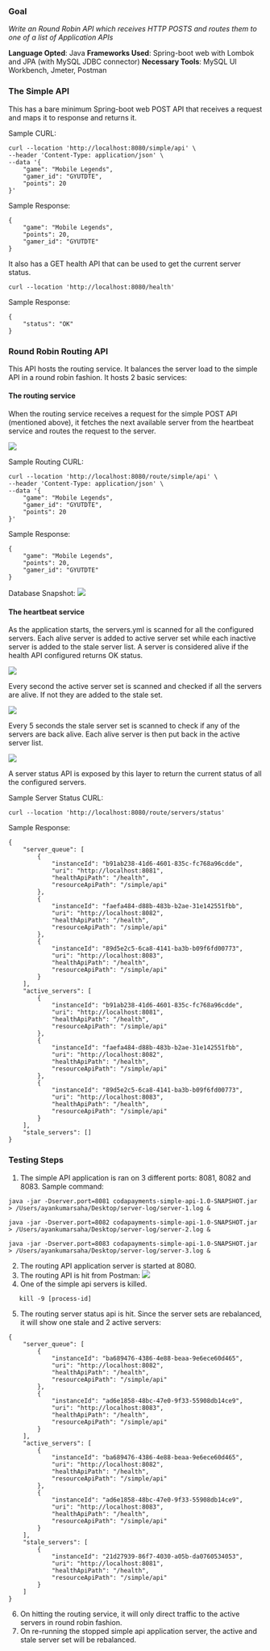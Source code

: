 ### Goal
*Write an Round Robin API which receives HTTP POSTS and routes them to one of a list of Application APIs*

**Language Opted**: Java
**Frameworks Used**: Spring-boot web with Lombok and JPA (with MySQL JDBC connector)
**Necessary Tools**: MySQL UI Workbench, Jmeter, Postman

### The Simple API

This has a bare minimum Spring-boot web POST API that receives a request and maps it to response and returns it.

Sample CURL:

```
curl --location 'http://localhost:8080/simple/api' \
--header 'Content-Type: application/json' \
--data '{
    "game": "Mobile Legends",
    "gamer_id": "GYUTDTE",
    "points": 20
}'
```

Sample Response:

```
{
    "game": "Mobile Legends",
    "points": 20,
    "gamer_id": "GYUTDTE"
}
```

It also has a GET health API that can be used to get the current server status.

```
curl --location 'http://localhost:8080/health'
```

Sample Response:

```
{
    "status": "OK"
}
```


### Round Robin Routing API

This API hosts the routing service. It balances the server load to the simple API in a round robin fashion. It hosts 2 basic services:

#### The routing service

When the routing service receives a request for the simple POST API (mentioned above), it fetches the next available server from the heartbeat service and routes the request to the server.

![](Routing%20Service.png)

Sample Routing CURL:
```
curl --location 'http://localhost:8080/route/simple/api' \
--header 'Content-Type: application/json' \
--data '{
    "game": "Mobile Legends",
    "gamer_id": "GYUTDTE",
    "points": 20
}'
```

Sample Response:
```
{
    "game": "Mobile Legends",
    "points": 20,
    "gamer_id": "GYUTDTE"
}
```

Database Snapshot:
![](Database%20snapshot.png)

#### The heartbeat service

As the application starts, the servers.yml is scanned for all the configured servers. Each alive server is added to active server set while each inactive server is added to the stale server list.
A server is considered alive if the health API configured returns OK status.

![](Start%20up.png)

Every second the active server set is scanned and checked if all the servers are alive. If not they are added to the stale set.

![](Active%20Server%20scheduler.png)

Every 5 seconds the stale server set is scanned to check if any of the servers are back alive. Each alive server is then put back in the active server list.

![](Stale%20Server%20scheduler.png)

A server status API is exposed by this layer to return the current status of all the configured servers.

Sample Server Status CURL:
```
curl --location 'http://localhost:8080/route/servers/status'
```
Sample Response:
```
{
    "server_queue": [
        {
            "instanceId": "b91ab238-41d6-4601-835c-fc768a96cdde",
            "uri": "http://localhost:8081",
            "healthApiPath": "/health",
            "resourceApiPath": "/simple/api"
        },
        {
            "instanceId": "faefa484-d88b-483b-b2ae-31e142551fbb",
            "uri": "http://localhost:8082",
            "healthApiPath": "/health",
            "resourceApiPath": "/simple/api"
        },
        {
            "instanceId": "89d5e2c5-6ca8-4141-ba3b-b09f6fd00773",
            "uri": "http://localhost:8083",
            "healthApiPath": "/health",
            "resourceApiPath": "/simple/api"
        }
    ],
    "active_servers": [
        {
            "instanceId": "b91ab238-41d6-4601-835c-fc768a96cdde",
            "uri": "http://localhost:8081",
            "healthApiPath": "/health",
            "resourceApiPath": "/simple/api"
        },
        {
            "instanceId": "faefa484-d88b-483b-b2ae-31e142551fbb",
            "uri": "http://localhost:8082",
            "healthApiPath": "/health",
            "resourceApiPath": "/simple/api"
        },
        {
            "instanceId": "89d5e2c5-6ca8-4141-ba3b-b09f6fd00773",
            "uri": "http://localhost:8083",
            "healthApiPath": "/health",
            "resourceApiPath": "/simple/api"
        }
    ],
    "stale_servers": []
}
```


### Testing Steps

1. The simple API application is ran on 3 different ports: 8081, 8082 and 8083. Sample command:
```
java -jar -Dserver.port=8081 codapayments-simple-api-1.0-SNAPSHOT.jar > /Users/ayankumarsaha/Desktop/server-log/server-1.log &

java -jar -Dserver.port=8082 codapayments-simple-api-1.0-SNAPSHOT.jar > /Users/ayankumarsaha/Desktop/server-log/server-2.log &

java -jar -Dserver.port=8083 codapayments-simple-api-1.0-SNAPSHOT.jar > /Users/ayankumarsaha/Desktop/server-log/server-3.log &
```

2. The routing API application server is started at 8080.
3. The routing API is hit from Postman:
   ![](postman%20routing%20api.png)
4. One of the simple api servers is killed.

```
   kill -9 [process-id]
```

5. The routing server status api is hit. Since the server sets are rebalanced, it will show one stale and 2 active servers:
```
{
    "server_queue": [
        {
            "instanceId": "ba689476-4386-4e88-beaa-9e6ece60d465",
            "uri": "http://localhost:8082",
            "healthApiPath": "/health",
            "resourceApiPath": "/simple/api"
        },
        {
            "instanceId": "ad6e1858-48bc-47e0-9f33-55908db14ce9",
            "uri": "http://localhost:8083",
            "healthApiPath": "/health",
            "resourceApiPath": "/simple/api"
        }
    ],
    "active_servers": [
        {
            "instanceId": "ba689476-4386-4e88-beaa-9e6ece60d465",
            "uri": "http://localhost:8082",
            "healthApiPath": "/health",
            "resourceApiPath": "/simple/api"
        },
        {
            "instanceId": "ad6e1858-48bc-47e0-9f33-55908db14ce9",
            "uri": "http://localhost:8083",
            "healthApiPath": "/health",
            "resourceApiPath": "/simple/api"
        }
    ],
    "stale_servers": [
        {
            "instanceId": "21d27939-86f7-4030-a05b-da0760534053",
            "uri": "http://localhost:8081",
            "healthApiPath": "/health",
            "resourceApiPath": "/simple/api"
        }
    ]
}
```

6. On hitting the routing service, it will only direct traffic to the active servers in round robin fashion.
7. On re-running the stopped simple api application server, the active and stale server set will be rebalanced.